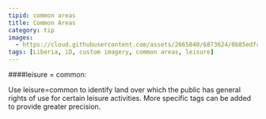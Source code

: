 ```yaml
---
tipid: common areas
title: Common Areas
category: tip
images:
  - https://cloud.githubusercontent.com/assets/2665840/6873624/0b85edfc-d488-11e4-9a07-aadb38b0a041.gif
tags: [Liberia, iD, custom imagery, common areas, leisure]
---
```


####leisure = common:

Use leisure=common to identify land over which the public has general rights of use for certain leisure activities. More specific tags can be added to provide greater precision.
